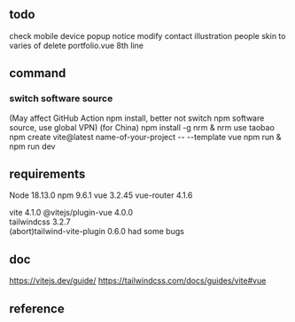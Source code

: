 ## todo 


check mobile device popup notice
modify contact illustration people skin to varies of
delete portfolio.vue 8th line

## command
### switch software source
(May affect GitHub Action npm install, better not switch npm software source, use global VPN)
(for China) npm install -g nrm & nrm use taobao
npm create vite@latest name-of-your-project -- --template vue
npm run & npm run dev

## requirements
Node 18.13.0
npm 9.6.1
vue 3.2.45
vue-router 4.1.6


vite 4.1.0
@vitejs/plugin-vue 4.0.0        
tailwindcss 3.2.7    
(abort)tailwind-vite-plugin 0.6.0   had some bugs

## doc
https://vitejs.dev/guide/
https://tailwindcss.com/docs/guides/vite#vue
## reference
